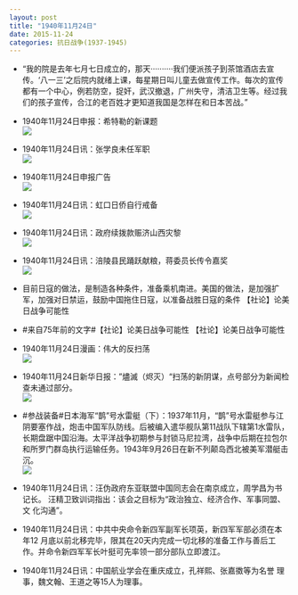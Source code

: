 ```yaml
---
layout: post
title: "1940年11月24日"
date: 2015-11-24
categories: 抗日战争(1937-1945)
---
```


<meta name="referrer" content="no-referrer" />

- “我的院是去年七月七日成立的，那天··········我们便派孩子到茶馆酒店去宣传。‘八一三’之后院内就绪上课，每星期日叫儿童去做宣传工作。每次的宣传都有一个中心，例若防空，捉奸，武汉撤退，广州失守，清洁卫生等。经过我们的孩子宣传，合江的老百姓才更知道我国是怎样在和日本苦战。” 

- 1940年11月24日申报：希特勒的新课题 <br/><img src="https://ww3.sinaimg.cn/large/aca367d8jw1eycgkrw3cxj20u90yety7.jpg" />

- 1940年11月24日讯：张学良未任军职 <br/><img src="https://ww1.sinaimg.cn/large/aca367d8jw1eyceum3eltj208o06xmy0.jpg" />

- 1940年11月24日申报广告 <br/><img src="https://ww3.sinaimg.cn/large/aca367d8jw1eycd42lwo4j20pr0hdwki.jpg" />

- 1940年11月24日讯：虹口日侨自行戒备 <br/><img src="https://ww1.sinaimg.cn/large/aca367d8jw1eycby3vhv1j205w0a9jsu.jpg" />

- 1940年11月24日讯：政府续拨款赈济山西灾黎 <br/><img src="https://ww3.sinaimg.cn/large/aca367d8jw1eycbebe6ksj207k0bv3z8.jpg" />

- 1940年11月24日讯：涪陵县民踊跃献粮，蒋委员长传令嘉奖 <br/><img src="https://ww3.sinaimg.cn/large/aca367d8jw1eyc66z4o93j20bc0biab8.jpg" />

- 目前日寇的做法，是制造各种条件，准备乘机南进。美国的做法，是加强扩军，加强对日禁运，鼓励中国拖住日寇，以准备战胜日寇的条件 【社论】论美日战争可能性 

- #来自75年前的文字#【社论】论美日战争可能性 【社论】论美日战争可能性 

- 1940年11月24日漫画：伟大的反扫荡 <br/><img src="https://ww4.sinaimg.cn/large/aca367d8jw1eybxifyjjtj20af0c9gmu.jpg" />

- 1940年11月24日新华日报：”燼滅（烬灭）“扫荡的新阴谋，点号部分为新闻检查未通过部分。 <br/><img src="https://ww4.sinaimg.cn/large/aca367d8jw1eybvrwqn4sj212b0ien3u.jpg" />

- #参战装备#日本海军“鹊”号水雷艇（下）：1937年11月，“鹊”号水雷艇参与江阴要塞作战，炮击中国军队防线。后被编入遣华舰队第11战队下辖第1水雷队，长期盘踞中国沿海。太平洋战争初期参与封锁马尼拉湾，战争中后期在拉包尔和所罗门群岛执行运输任务。1943年9月26日在新不列颠岛西北被美军潜艇击沉。 <br/><img src="https://ww1.sinaimg.cn/large/aca367d8jw1eybu1ivglrj20hs0783zl.jpg" />

- 1940年11月24日讯：汪伪政府东亚联盟中国同志会在南京成立，周学昌为书记长。 汪精卫致训词指出：该会之目标为“政治独立、经济合作、军事同盟、文 化沟通”。 

- 1940年11月24日讯：中共中央命令新四军副军长项英，新四军军部必须在本年12 月底以前北移完毕，限其在20天内完成一切北移的准备工作与善后工 作。并命令新四军军长叶挺可先率领一部分部队立即渡江。 

- 1940年11月24日讯：中国航业学会在重庆成立，孔祥熙、张嘉擞等为名誉 理事，魏文翰、王道之等15人为理事。 

